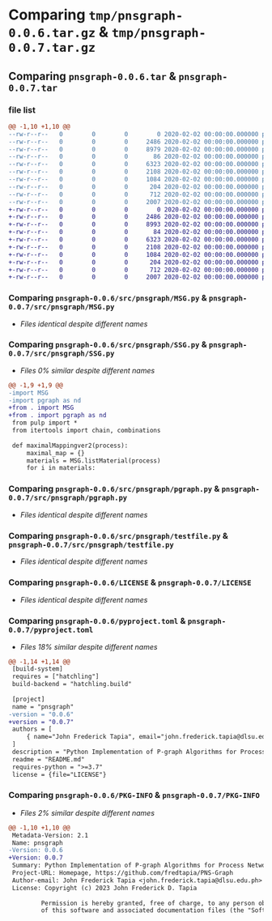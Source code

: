 # Comparing `tmp/pnsgraph-0.0.6.tar.gz` & `tmp/pnsgraph-0.0.7.tar.gz`

## Comparing `pnsgraph-0.0.6.tar` & `pnsgraph-0.0.7.tar`

### file list

```diff
@@ -1,10 +1,10 @@
--rw-r--r--   0        0        0        0 2020-02-02 00:00:00.000000 pnsgraph-0.0.6/setup.cfg
--rw-r--r--   0        0        0     2486 2020-02-02 00:00:00.000000 pnsgraph-0.0.6/src/pnsgraph/MSG.py
--rw-r--r--   0        0        0     8979 2020-02-02 00:00:00.000000 pnsgraph-0.0.6/src/pnsgraph/SSG.py
--rw-r--r--   0        0        0       86 2020-02-02 00:00:00.000000 pnsgraph-0.0.6/src/pnsgraph/__init__.py
--rw-r--r--   0        0        0     6323 2020-02-02 00:00:00.000000 pnsgraph-0.0.6/src/pnsgraph/pgraph.py
--rw-r--r--   0        0        0     2108 2020-02-02 00:00:00.000000 pnsgraph-0.0.6/src/pnsgraph/testfile.py
--rw-r--r--   0        0        0     1084 2020-02-02 00:00:00.000000 pnsgraph-0.0.6/LICENSE
--rw-r--r--   0        0        0      204 2020-02-02 00:00:00.000000 pnsgraph-0.0.6/README.md
--rw-r--r--   0        0        0      712 2020-02-02 00:00:00.000000 pnsgraph-0.0.6/pyproject.toml
--rw-r--r--   0        0        0     2007 2020-02-02 00:00:00.000000 pnsgraph-0.0.6/PKG-INFO
+-rw-r--r--   0        0        0        0 2020-02-02 00:00:00.000000 pnsgraph-0.0.7/setup.cfg
+-rw-r--r--   0        0        0     2486 2020-02-02 00:00:00.000000 pnsgraph-0.0.7/src/pnsgraph/MSG.py
+-rw-r--r--   0        0        0     8993 2020-02-02 00:00:00.000000 pnsgraph-0.0.7/src/pnsgraph/SSG.py
+-rw-r--r--   0        0        0       84 2020-02-02 00:00:00.000000 pnsgraph-0.0.7/src/pnsgraph/__init__.py
+-rw-r--r--   0        0        0     6323 2020-02-02 00:00:00.000000 pnsgraph-0.0.7/src/pnsgraph/pgraph.py
+-rw-r--r--   0        0        0     2108 2020-02-02 00:00:00.000000 pnsgraph-0.0.7/src/pnsgraph/testfile.py
+-rw-r--r--   0        0        0     1084 2020-02-02 00:00:00.000000 pnsgraph-0.0.7/LICENSE
+-rw-r--r--   0        0        0      204 2020-02-02 00:00:00.000000 pnsgraph-0.0.7/README.md
+-rw-r--r--   0        0        0      712 2020-02-02 00:00:00.000000 pnsgraph-0.0.7/pyproject.toml
+-rw-r--r--   0        0        0     2007 2020-02-02 00:00:00.000000 pnsgraph-0.0.7/PKG-INFO
```

### Comparing `pnsgraph-0.0.6/src/pnsgraph/MSG.py` & `pnsgraph-0.0.7/src/pnsgraph/MSG.py`

 * *Files identical despite different names*

### Comparing `pnsgraph-0.0.6/src/pnsgraph/SSG.py` & `pnsgraph-0.0.7/src/pnsgraph/SSG.py`

 * *Files 0% similar despite different names*

```diff
@@ -1,9 +1,9 @@
-import MSG
-import pgraph as nd
+from . import MSG
+from . import pgraph as nd
 from pulp import *
 from itertools import chain, combinations
 
 def maximalMappingver2(process):
     maximal_map = {}
     materials = MSG.listMaterial(process)
     for i in materials:
```

### Comparing `pnsgraph-0.0.6/src/pnsgraph/pgraph.py` & `pnsgraph-0.0.7/src/pnsgraph/pgraph.py`

 * *Files identical despite different names*

### Comparing `pnsgraph-0.0.6/src/pnsgraph/testfile.py` & `pnsgraph-0.0.7/src/pnsgraph/testfile.py`

 * *Files identical despite different names*

### Comparing `pnsgraph-0.0.6/LICENSE` & `pnsgraph-0.0.7/LICENSE`

 * *Files identical despite different names*

### Comparing `pnsgraph-0.0.6/pyproject.toml` & `pnsgraph-0.0.7/pyproject.toml`

 * *Files 18% similar despite different names*

```diff
@@ -1,14 +1,14 @@
 [build-system]
 requires = ["hatchling"]
 build-backend = "hatchling.build"
 
 [project]
 name = "pnsgraph"
-version = "0.0.6"
+version = "0.0.7"
 authors = [
     { name="John Frederick Tapia", email="john.frederick.tapia@dlsu.edu.ph"},
 ]
 description = "Python Implementation of P-graph Algorithms for Process Network Synthesis"
 readme = "README.md"
 requires-python = ">=3.7"
 license = {file="LICENSE"}
```

### Comparing `pnsgraph-0.0.6/PKG-INFO` & `pnsgraph-0.0.7/PKG-INFO`

 * *Files 2% similar despite different names*

```diff
@@ -1,10 +1,10 @@
 Metadata-Version: 2.1
 Name: pnsgraph
-Version: 0.0.6
+Version: 0.0.7
 Summary: Python Implementation of P-graph Algorithms for Process Network Synthesis
 Project-URL: Homepage, https://github.com/fredtapia/PNS-Graph
 Author-email: John Frederick Tapia <john.frederick.tapia@dlsu.edu.ph>
 License: Copyright (c) 2023 John Frederick D. Tapia
         
         Permission is hereby granted, free of charge, to any person obtaining a copy
         of this software and associated documentation files (the "Software"), to deal
```

